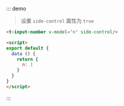 ::: demo
> 设置 `side-control` 属性为 `true`
```html
<t-input-number v-model="n" side-control/>

<script>
export default {
  data () {
    return {
      n: 1
    }
  }
}
</script>
```
:::
